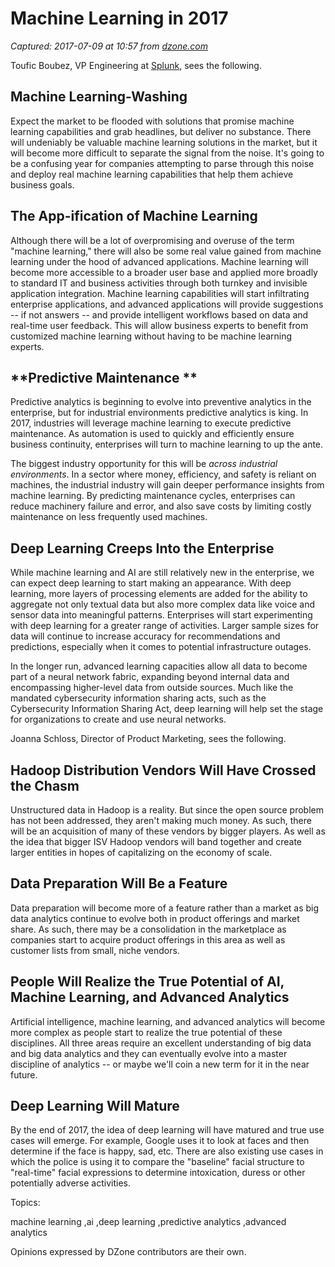 # Machine Learning in 2017

_Captured: 2017-07-09 at 10:57 from [dzone.com](https://dzone.com/articles/machine-learning-in-2017?edition=306241&utm_source=Daily%20Digest&utm_medium=email&utm_campaign=dd%202017-07-08)_

Toufic Boubez, VP Engineering at [Splunk](http://www.splunk.com), sees the following.

## **Machine Learning-Washing**

Expect the market to be flooded with solutions that promise machine learning capabilities and grab headlines, but deliver no substance. There will undeniably be valuable machine learning solutions in the market, but it will become more difficult to separate the signal from the noise. It's going to be a confusing year for companies attempting to parse through this noise and deploy real machine learning capabilities that help them achieve business goals.

## **The App-ification of Machine Learning**

Although there will be a lot of overpromising and overuse of the term "machine learning," there will also be some real value gained from machine learning under the hood of advanced applications. Machine learning will become more accessible to a broader user base and applied more broadly to standard IT and business activities through both turnkey and invisible application integration. Machine learning capabilities will start infiltrating enterprise applications, and advanced applications will provide suggestions -- if not answers -- and provide intelligent workflows based on data and real-time user feedback. This will allow business experts to benefit from customized machine learning without having to be machine learning experts.

## **Predictive Maintenance **

Predictive analytics is beginning to evolve into preventive analytics in the enterprise, but for industrial environments predictive analytics is king. In 2017, industries will leverage machine learning to execute predictive maintenance. As automation is used to quickly and efficiently ensure business continuity, enterprises will turn to machine learning to up the ante.

The biggest industry opportunity for this will be _across industrial environments_. In a sector where money, efficiency, and safety is reliant on machines, the industrial industry will gain deeper performance insights from machine learning. By predicting maintenance cycles, enterprises can reduce machinery failure and error, and also save costs by limiting costly maintenance on less frequently used machines.

## **Deep Learning Creeps Into the Enterprise**

While machine learning and AI are still relatively new in the enterprise, we can expect deep learning to start making an appearance. With deep learning, more layers of processing elements are added for the ability to aggregate not only textual data but also more complex data like voice and sensor data into meaningful patterns. Enterprises will start experimenting with deep learning for a greater range of activities. Larger sample sizes for data will continue to increase accuracy for recommendations and predictions, especially when it comes to potential infrastructure outages.

In the longer run, advanced learning capacities allow all data to become part of a neural network fabric, expanding beyond internal data and encompassing higher-level data from outside sources. Much like the mandated cybersecurity information sharing acts, such as the Cybersecurity Information Sharing Act, deep learning will help set the stage for organizations to create and use neural networks.

Joanna Schloss, Director of Product Marketing, sees the following.

## **Hadoop Distribution Vendors Will Have Crossed the Chasm**

Unstructured data in Hadoop is a reality. But since the open source problem has not been addressed, they aren't making much money. As such, there will be an acquisition of many of these vendors by bigger players. As well as the idea that bigger ISV Hadoop vendors will band together and create larger entities in hopes of capitalizing on the economy of scale.

## Data Preparation Will Be a Feature

Data preparation will become more of a feature rather than a market as big data analytics continue to evolve both in product offerings and market share. As such, there may be a consolidation in the marketplace as companies start to acquire product offerings in this area as well as customer lists from small, niche vendors.

## People Will Realize the True Potential of AI, Machine Learning, and Advanced Analytics

Artificial intelligence, machine learning, and advanced analytics will become more complex as people start to realize the true potential of these disciplines. All three areas require an excellent understanding of big data and big data analytics and they can eventually evolve into a master discipline of analytics -- or maybe we'll coin a new term for it in the near future.

## Deep Learning Will Mature

By the end of 2017, the idea of deep learning will have matured and true use cases will emerge. For example, Google uses it to look at faces and then determine if the face is happy, sad, etc. There are also existing use cases in which the police is using it to compare the "baseline" facial structure to "real-time" facial expressions to determine intoxication, duress or other potentially adverse activities.

Topics:

machine learning ,ai ,deep learning ,predictive analytics ,advanced analytics

Opinions expressed by DZone contributors are their own.
